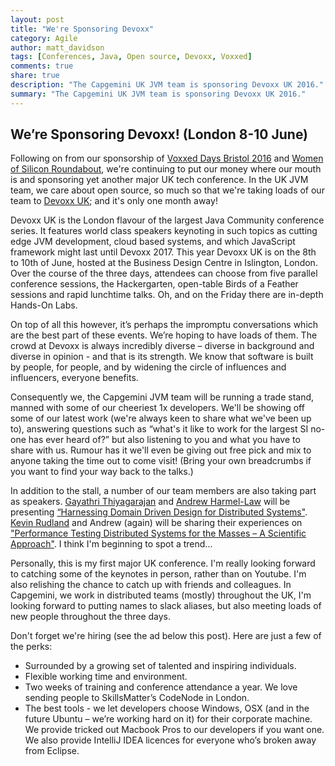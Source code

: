 ```yaml
---
layout: post
title: "We're Sponsoring Devoxx"
category: Agile
author: matt_davidson
tags: [Conferences, Java, Open source, Devoxx, Voxxed]
comments: true
share: true
description: "The Capgemini UK JVM team is sponsoring Devoxx UK 2016."
summary: "The Capgemini UK JVM team is sponsoring Devoxx UK 2016."
---
```

## We’re Sponsoring Devoxx! (London 8-10 June)

Following on from our sponsorship of [Voxxed Days Bristol 2016](https://voxxeddays.com/bristol16/) and [Women of Silicon Roundabout](http://www.women-in-technology.com/), we're continuing to put our money where our mouth is and sponsoring yet another major UK tech conference. In the UK JVM team, we care about open source, so much so that we're taking loads of our team to [Devoxx UK](http://www.devoxx.co.uk/); and it's only one month away!

Devoxx UK is the London flavour of the largest Java Community conference series. It features world class speakers keynoting in such topics as cutting edge JVM development, cloud based systems, and which JavaScript framework might last until Devoxx 2017. This year Devoxx UK is on the 8th to 10th of June, hosted at the Business Design Centre in Islington, London. Over the course of the three days, attendees can choose from five parallel conference sessions, the Hackergarten, open-table Birds of a Feather sessions and rapid lunchtime talks.  Oh, and on the Friday there are in-depth Hands-On Labs.

On top of all this however, it’s perhaps the impromptu conversations which are the best part of these events.  We’re hoping to have loads of them.  The crowd at Devoxx is always incredibly diverse – diverse in background and diverse in opinion - and that is its strength.  We know that software is built by people, for people, and by widening the circle of influences and influencers, everyone benefits.

Consequently we, the Capgemini JVM team will be running a trade stand, manned with some of our cheeriest 1x developers. We'll be showing off some of our latest work (we're always keen to share what we've been up to), answering questions such as “what's it like to work for the largest SI no-one has ever heard of?” but also listening to you and what you have to share with us. Rumour has it we'll even be giving out free pick and mix to anyone taking the time out to come visit! (Bring your own breadcrumbs if you want to find your way back to the talks.)

In addition to the stall, a number of our team members are also taking part as speakers. [Gayathri Thiyagarajan](https://twitter.com/gaythu_rajan) and [Andrew Harmel-Law](http://twitter.com/al94781) will be presenting [“Harnessing Domain Driven Design for Distributed Systems"](http://cfp.devoxx.co.uk/2016/talk/JTS-9279/Harnessing_Domain_Driven_Design_for_Distributed_Systems). [Kevin Rudland](https://twitter.com/kevinrudland) and Andrew (again) will be sharing their experiences on ["Performance Testing Distributed Systems for the Masses – A Scientific Approach"](http://cfp.devoxx.co.uk/2016/talk/LSP-1318/Performance_Testing_Distributed_Systems_for_the_Masses_-_Two_Years_Worth_of_Lessons_Learned). I think I'm beginning to spot a trend...

Personally, this is my first major UK conference. I'm really looking forward to catching some of the keynotes in person, rather than on Youtube. I'm also relishing the chance to catch up with friends and colleagues. In Capgemini, we work in distributed teams (mostly) throughout the UK, I'm looking forward to putting names to slack aliases, but also meeting loads of new people throughout the three days.

Don't forget we're hiring (see the ad below this post). Here are just a few of the perks:

 * Surrounded by a growing set of talented and inspiring individuals.
 * Flexible working time and environment.
 * Two weeks of training and conference attendance a year. We love sending people to SkillsMatter’s CodeNode in London.
 * The best tools - we let developers choose Windows, OSX (and in the future Ubuntu – we’re working hard on it) for their corporate machine. We provide tricked out Macbook Pros to our developers if you want one.  We also provide IntelliJ IDEA licences for everyone who’s broken away from Eclipse.
